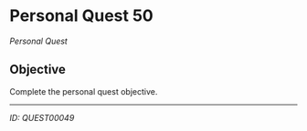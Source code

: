 # Personal Quest 50

*Personal Quest*

## Objective
Complete the personal quest objective.

---
*ID: QUEST00049*